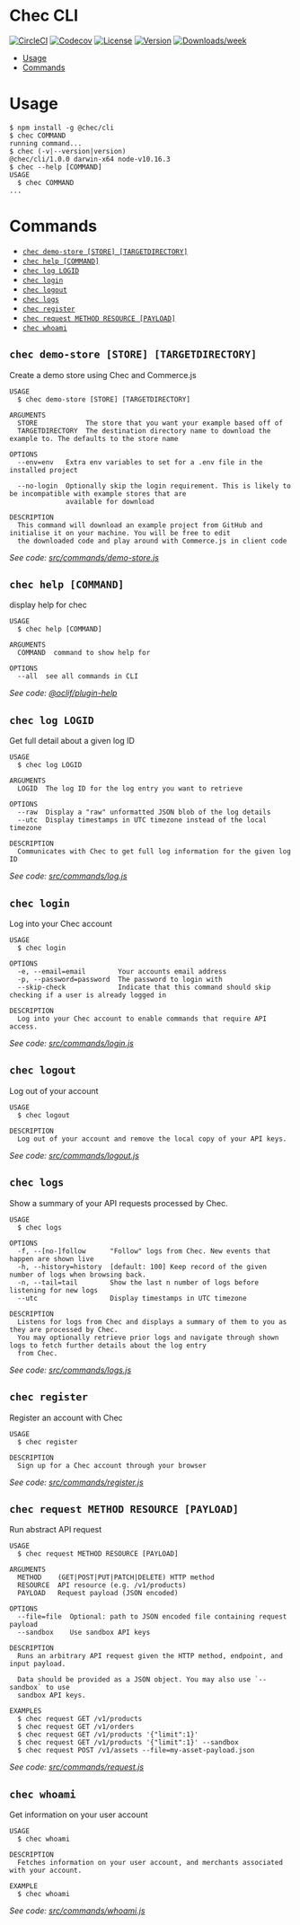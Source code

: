 Chec CLI
========

[![CircleCI](https://circleci.com/gh/chec/cli/tree/master.svg?style=shield)](https://circleci.com/gh/chec/cli/tree/master)
[![Codecov](https://codecov.io/gh/chec/cli/branch/master/graph/badge.svg)](https://codecov.io/gh/chec/cli)
[![License](https://img.shields.io/github/license/chec/cli.svg)](https://github.com/chec/cli/blob/master/LICENSE.md)
[![Version](https://img.shields.io/npm/v/@chec/cli.svg)](https://npmjs.org/package/@chec/cli)
[![Downloads/week](https://img.shields.io/npm/dw/@chec/cli.svg)](https://npmjs.org/package/@chec/cli)

<!-- toc -->
* [Usage](#usage)
* [Commands](#commands)
<!-- tocstop -->
# Usage
<!-- usage -->
```sh-session
$ npm install -g @chec/cli
$ chec COMMAND
running command...
$ chec (-v|--version|version)
@chec/cli/1.0.0 darwin-x64 node-v10.16.3
$ chec --help [COMMAND]
USAGE
  $ chec COMMAND
...
```
<!-- usagestop -->
# Commands
<!-- commands -->
* [`chec demo-store [STORE] [TARGETDIRECTORY]`](#chec-demo-store-store-targetdirectory)
* [`chec help [COMMAND]`](#chec-help-command)
* [`chec log LOGID`](#chec-log-logid)
* [`chec login`](#chec-login)
* [`chec logout`](#chec-logout)
* [`chec logs`](#chec-logs)
* [`chec register`](#chec-register)
* [`chec request METHOD RESOURCE [PAYLOAD]`](#chec-request-method-resource-payload)
* [`chec whoami`](#chec-whoami)

## `chec demo-store [STORE] [TARGETDIRECTORY]`

Create a demo store using Chec and Commerce.js

```
USAGE
  $ chec demo-store [STORE] [TARGETDIRECTORY]

ARGUMENTS
  STORE            The store that you want your example based off of
  TARGETDIRECTORY  The destination directory name to download the example to. The defaults to the store name

OPTIONS
  --env=env   Extra env variables to set for a .env file in the installed project

  --no-login  Optionally skip the login requirement. This is likely to be incompatible with example stores that are
              available for download

DESCRIPTION
  This command will download an example project from GitHub and initialise it on your machine. You will be free to edit 
  the downloaded code and play around with Commerce.js in client code
```

_See code: [src/commands/demo-store.js](https://github.com/chec/cli/blob/1.0.0/src/commands/demo-store.js)_

## `chec help [COMMAND]`

display help for chec

```
USAGE
  $ chec help [COMMAND]

ARGUMENTS
  COMMAND  command to show help for

OPTIONS
  --all  see all commands in CLI
```

_See code: [@oclif/plugin-help](https://github.com/oclif/plugin-help/blob/v2.2.1/src/commands/help.ts)_

## `chec log LOGID`

Get full detail about a given log ID

```
USAGE
  $ chec log LOGID

ARGUMENTS
  LOGID  The log ID for the log entry you want to retrieve

OPTIONS
  --raw  Display a "raw" unformatted JSON blob of the log details
  --utc  Display timestamps in UTC timezone instead of the local timezone

DESCRIPTION
  Communicates with Chec to get full log information for the given log ID
```

_See code: [src/commands/log.js](https://github.com/chec/cli/blob/1.0.0/src/commands/log.js)_

## `chec login`

Log into your Chec account

```
USAGE
  $ chec login

OPTIONS
  -e, --email=email        Your accounts email address
  -p, --password=password  The password to login with
  --skip-check             Indicate that this command should skip checking if a user is already logged in

DESCRIPTION
  Log into your Chec account to enable commands that require API access.
```

_See code: [src/commands/login.js](https://github.com/chec/cli/blob/1.0.0/src/commands/login.js)_

## `chec logout`

Log out of your account

```
USAGE
  $ chec logout

DESCRIPTION
  Log out of your account and remove the local copy of your API keys.
```

_See code: [src/commands/logout.js](https://github.com/chec/cli/blob/1.0.0/src/commands/logout.js)_

## `chec logs`

Show a summary of your API requests processed by Chec.

```
USAGE
  $ chec logs

OPTIONS
  -f, --[no-]follow      "Follow" logs from Chec. New events that happen are shown live
  -h, --history=history  [default: 100] Keep record of the given number of logs when browsing back.
  -n, --tail=tail        Show the last n number of logs before listening for new logs
  --utc                  Display timestamps in UTC timezone

DESCRIPTION
  Listens for logs from Chec and displays a summary of them to you as they are processed by Chec.
  You may optionally retrieve prior logs and navigate through shown logs to fetch further details about the log entry 
  from Chec.
```

_See code: [src/commands/logs.js](https://github.com/chec/cli/blob/1.0.0/src/commands/logs.js)_

## `chec register`

Register an account with Chec

```
USAGE
  $ chec register

DESCRIPTION
  Sign up for a Chec account through your browser
```

_See code: [src/commands/register.js](https://github.com/chec/cli/blob/1.0.0/src/commands/register.js)_

## `chec request METHOD RESOURCE [PAYLOAD]`

Run abstract API request

```
USAGE
  $ chec request METHOD RESOURCE [PAYLOAD]

ARGUMENTS
  METHOD    (GET|POST|PUT|PATCH|DELETE) HTTP method
  RESOURCE  API resource (e.g. /v1/products)
  PAYLOAD   Request payload (JSON encoded)

OPTIONS
  --file=file  Optional: path to JSON encoded file containing request payload
  --sandbox    Use sandbox API keys

DESCRIPTION
  Runs an arbitrary API request given the HTTP method, endpoint, and input payload.

  Data should be provided as a JSON object. You may also use `--sandbox` to use
  sandbox API keys.

EXAMPLES
  $ chec request GET /v1/products
  $ chec request GET /v1/orders
  $ chec request GET /v1/products '{"limit":1}'
  $ chec request GET /v1/products '{"limit":1}' --sandbox
  $ chec request POST /v1/assets --file=my-asset-payload.json
```

_See code: [src/commands/request.js](https://github.com/chec/cli/blob/1.0.0/src/commands/request.js)_

## `chec whoami`

Get information on your user account

```
USAGE
  $ chec whoami

DESCRIPTION
  Fetches information on your user account, and merchants associated with your account.

EXAMPLE
  $ chec whoami
```

_See code: [src/commands/whoami.js](https://github.com/chec/cli/blob/1.0.0/src/commands/whoami.js)_
<!-- commandsstop -->
